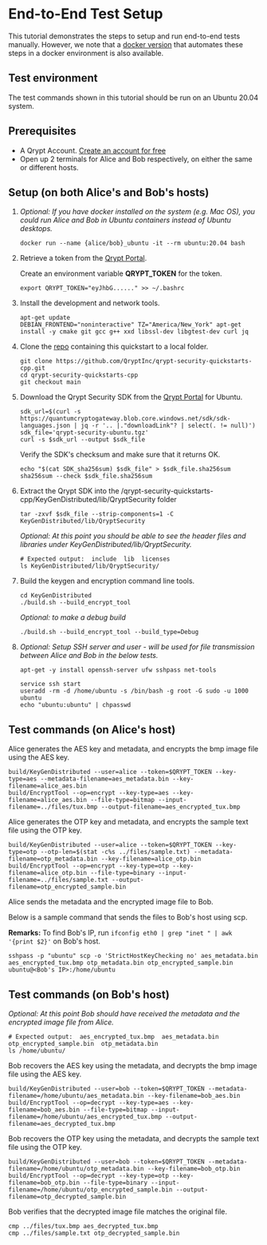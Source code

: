 # End-to-End Test Setup
This tutorial demonstrates the steps to setup and run end-to-end tests manually. However, we note that a [docker version](demo/README.md) that automates these steps in a docker environment is also available.

## Test environment
The test commands shown in this tutorial should be run on an Ubuntu 20.04 system.


## Prerequisites
- A Qrypt Account. [Create an account for free](https://portal.qrypt.com/register)
- Open up 2 terminals for Alice and Bob respectively, on either the same or different hosts.

## Setup  (on both Alice's and Bob's hosts)
1. *Optional: If you have docker installed on the system (e.g. Mac OS), you could run Alice and Bob in Ubuntu containers instead of Ubuntu desktops.*
    ```
    docker run --name {alice/bob}_ubuntu -it --rm ubuntu:20.04 bash
    ```

1. Retrieve a token from the [Qrypt Portal](https://portal.qrypt.com/tokens).
    
    Create an environment variable **QRYPT_TOKEN** for the token. 
    ```
    export QRYPT_TOKEN="eyJhbG......" >> ~/.bashrc
    ```
1. Install the development and network tools.
    ```
    apt-get update
    DEBIAN_FRONTEND="noninteractive" TZ="America/New_York" apt-get install -y cmake git gcc g++ xxd libssl-dev libgtest-dev curl jq
    ```

1. Clone the [repo](https://github.com/QryptInc/qrypt-security-quickstarts-cpp) containing this quickstart to a local folder.
    ```
    git clone https://github.com/QryptInc/qrypt-security-quickstarts-cpp.git
    cd qrypt-security-quickstarts-cpp
    git checkout main
    ```
1. Download the Qrypt Security SDK from the [Qrypt Portal](https://portal.qrypt.com/downloads/sdk-downloads) for Ubuntu.
    ```
    sdk_url=$(curl -s https://quantumcryptogateway.blob.core.windows.net/sdk/sdk-languages.json | jq -r '.. |."downloadLink"? | select(. != null)')
    sdk_file='qrypt-security-ubuntu.tgz'
    curl -s $sdk_url --output $sdk_file
    ```
    
    Verify the SDK's checksum and make sure that it returns OK.
    ```
    echo "$(cat SDK_sha256sum) $sdk_file" > $sdk_file.sha256sum
    sha256sum --check $sdk_file.sha256sum
    ```

1. Extract the Qrypt SDK into the /qrypt-security-quickstarts-cpp/KeyGenDistributed/lib/QryptSecurity folder
    ```
    tar -zxvf $sdk_file --strip-components=1 -C KeyGenDistributed/lib/QryptSecurity
    ```
    *Optional: At this point you should be able to see the header files and libraries under KeyGenDistributed/lib/QryptSecurity.*
    ```
    # Expected output:  include  lib  licenses
    ls KeyGenDistributed/lib/QryptSecurity/ 
    ```

1. Build the keygen and encryption command line tools.
    ```
    cd KeyGenDistributed
    ./build.sh --build_encrypt_tool
    ```
    
    *Optional: to make a debug build*
    ```
    ./build.sh --build_encrypt_tool --build_type=Debug
    ```

1. *Optional: Setup SSH server and user - will be used for file transmission between Alice and Bob in the below tests.*
    ```
    apt-get -y install openssh-server ufw sshpass net-tools
    ```
    ```
    service ssh start
    useradd -rm -d /home/ubuntu -s /bin/bash -g root -G sudo -u 1000 ubuntu
    echo "ubuntu:ubuntu" | chpasswd
    ```

## Test commands (on Alice's host)
Alice generates the AES key and metadata, and encrypts the bmp image file using the AES key.
```
build/KeyGenDistributed --user=alice --token=$QRYPT_TOKEN --key-type=aes --metadata-filename=aes_metadata.bin --key-filename=alice_aes.bin
build/EncryptTool --op=encrypt --key-type=aes --key-filename=alice_aes.bin --file-type=bitmap --input-filename=../files/tux.bmp --output-filename=aes_encrypted_tux.bmp
```

Alice generates the OTP key and metadata, and encrypts the sample text file using the OTP key.
```
build/KeyGenDistributed --user=alice --token=$QRYPT_TOKEN --key-type=otp --otp-len=$(stat -c%s ../files/sample.txt) --metadata-filename=otp_metadata.bin --key-filename=alice_otp.bin
build/EncryptTool --op=encrypt --key-type=otp --key-filename=alice_otp.bin --file-type=binary --input-filename=../files/sample.txt --output-filename=otp_encrypted_sample.bin
```

Alice sends the metadata and the encrypted image file to Bob. 

Below is a sample command that sends the files to Bob's host using scp.

**Remarks:** To find Bob's IP, run `ifconfig eth0 | grep "inet " | awk '{print $2}'` on Bob's host.

```
sshpass -p "ubuntu" scp -o 'StrictHostKeyChecking no' aes_metadata.bin aes_encrypted_tux.bmp otp_metadata.bin otp_encrypted_sample.bin ubuntu@<Bob's IP>:/home/ubuntu
```

## Test commands (on Bob's host)
*Optional: At this point Bob should have received the metadata and the encrypted image file from Alice.*
```
# Expected output:  aes_encrypted_tux.bmp  aes_metadata.bin  otp_encrypted_sample.bin  otp_metadata.bin
ls /home/ubuntu/
```

Bob recovers the AES key using the metadata, and decrypts the bmp image file using the AES key.
```
build/KeyGenDistributed --user=bob --token=$QRYPT_TOKEN --metadata-filename=/home/ubuntu/aes_metadata.bin --key-filename=bob_aes.bin
build/EncryptTool --op=decrypt --key-type=aes --key-filename=bob_aes.bin --file-type=bitmap --input-filename=/home/ubuntu/aes_encrypted_tux.bmp --output-filename=aes_decrypted_tux.bmp
```

Bob recovers the OTP key using the metadata, and decrypts the sample text file using the OTP key.
```
build/KeyGenDistributed --user=bob --token=$QRYPT_TOKEN --metadata-filename=/home/ubuntu/otp_metadata.bin --key-filename=bob_otp.bin
build/EncryptTool --op=decrypt --key-type=otp --key-filename=bob_otp.bin --file-type=binary --input-filename=/home/ubuntu/otp_encrypted_sample.bin --output-filename=otp_decrypted_sample.bin
```

Bob verifies that the decrypted image file matches the original file.
```
cmp ../files/tux.bmp aes_decrypted_tux.bmp
cmp ../files/sample.txt otp_decrypted_sample.bin
```
